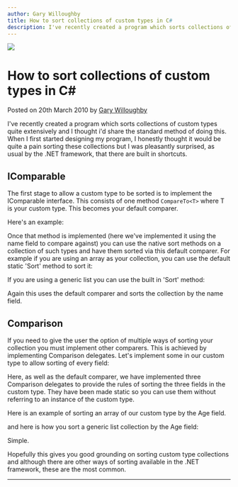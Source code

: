 ```yaml
---
author: Gary Willoughby
title: How to sort collections of custom types in C#
description: I've recently created a program which sorts collections of custom types quite extensively and I thought i'd share the standard method of doing this.
---
```


![](/nomad.uk.net/articles/images/how-to-sort-collections-of-custom-types-in-c-sharp-banner.jpg)

# How to sort collections of custom types in C#

<time>Posted on 20th March 2010 by [Gary Willoughby](/nomad.uk.net/pages/about.html)</time>

I've recently created a program which sorts collections of custom types quite extensively and I thought i'd share the standard method of doing this. When I first started designing my program, I honestly thought it would be quite a pain sorting these collections but I was pleasantly surprised, as usual by the .NET framework, that there are built in shortcuts.

## IComparable

The first stage to allow a custom type to be sorted is to implement the IComparable interface. This consists of one method `CompareTo<T>` where T is your custom type. This becomes your default comparer.

Here's an example:

<script src="https://gist.github.com/nomad-software/a5167f6b866338cd9dcb243f5e982ee0.js"></script>

Once that method is implemented (here we've implemented it using the name field to compare against) you can use the native sort methods on a collection of such types and have them sorted via this default comparer. For example if you are using an array as your collection, you can use the default static 'Sort' method to sort it:

<script src="https://gist.github.com/nomad-software/7e54b8618213bd736ecd525078dddf81.js"></script>

If you are using a generic list you can use the built in 'Sort' method:

<script src="https://gist.github.com/nomad-software/33715f7cacbe80fbaed90d49881a5343.js"></script>

Again this uses the default comparer and sorts the collection by the name field.

## Comparison

If you need to give the user the option of multiple ways of sorting your collection you must implement other comparers. This is achieved by implementing Comparison delegates. Let's implement some in our custom type to allow sorting of every field:

<script src="https://gist.github.com/nomad-software/c393b614afe0541b464b6388324ae920.js"></script>

Here, as well as the default comparer, we have implemented three Comparison delegates to provide the rules of sorting the three fields in the custom type. They have been made static so you can use them without referring to an instance of the custom type.

Here is an example of sorting an array of our custom type by the Age field.

<script src="https://gist.github.com/nomad-software/148edbfd338be90d9071c97ce875f9f8.js"></script>

and here is how you sort a generic list collection by the Age field:

<script src="https://gist.github.com/nomad-software/3701599a4aaf8d80c9a9d4d8dc18002d.js"></script>

Simple.

Hopefully this gives you good grounding on sorting custom type collections and although there are other ways of sorting available in the .NET framework, these are the most common.

---
